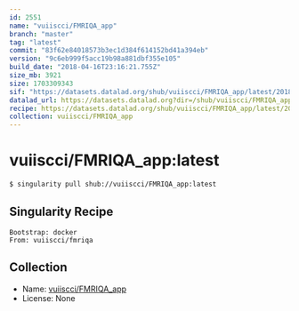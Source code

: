 ```yaml
---
id: 2551
name: "vuiiscci/FMRIQA_app"
branch: "master"
tag: "latest"
commit: "83f62e84018573b3ec1d384f614152bd41a394eb"
version: "9c6eb999f5acc19b98a881dbf355e105"
build_date: "2018-04-16T23:16:21.755Z"
size_mb: 3921
size: 1703309343
sif: "https://datasets.datalad.org/shub/vuiiscci/FMRIQA_app/latest/2018-04-16-83f62e84-9c6eb999/9c6eb999f5acc19b98a881dbf355e105.simg"
datalad_url: https://datasets.datalad.org?dir=/shub/vuiiscci/FMRIQA_app/latest/2018-04-16-83f62e84-9c6eb999/
recipe: https://datasets.datalad.org/shub/vuiiscci/FMRIQA_app/latest/2018-04-16-83f62e84-9c6eb999/Singularity
collection: vuiiscci/FMRIQA_app
---
```


# vuiiscci/FMRIQA_app:latest

```bash
$ singularity pull shub://vuiiscci/FMRIQA_app:latest
```

## Singularity Recipe

```singularity
Bootstrap: docker
From: vuiiscci/fmriqa
```

## Collection

 - Name: [vuiiscci/FMRIQA_app](https://github.com/vuiiscci/FMRIQA_app)
 - License: None

